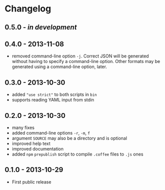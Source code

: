 # Changelog

## 0.5.0 - *in development*

## 0.4.0 - 2013-11-08
- removed command-line option `-j`. Correct JSON will be generated without having to specify a command-line option.
  Other formats may be generated using a command-line option, later.

## 0.3.0 - 2013-10-30
- added `"use strict"` to both scripts in `bin`
- supports reading YAML input from stdin

## 0.2.0 - 2013-10-30
- many fixes
- added command-line options `-r`, `-m`, `f`
- argument `SOURCE` may also be a directory and is optional
- improved help text
- improved documentation
- added `npm` `prepublish` script to compile `.coffee` files to `.js` ones

## 0.1.0 - 2013-10-29
- First public release
